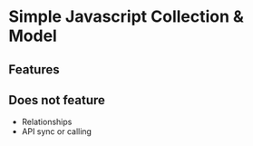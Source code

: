 # Simple Javascript Collection & Model

## Features

## Does not feature
 - Relationships
 - API sync or calling
